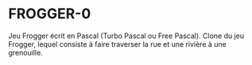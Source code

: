 # FROGGER-0
Jeu Frogger écrit en Pascal (Turbo Pascal ou Free Pascal). Clone du jeu Frogger, lequel consiste à faire traverser la rue et une rivière à une grenouille.
